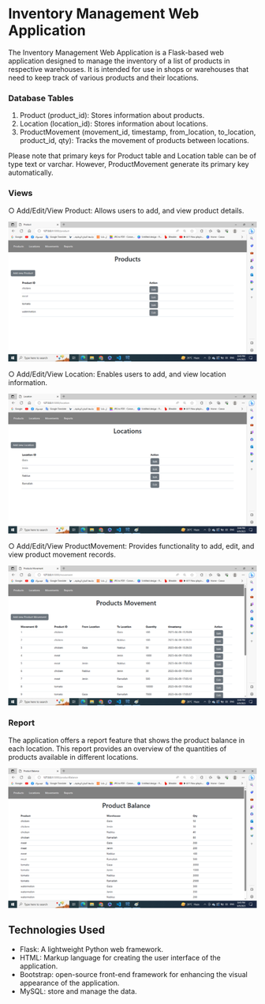 # Inventory Management Web Application

The Inventory Management Web Application is a Flask-based web application designed to manage the inventory of a list of products in 
respective warehouses. It is intended for use in shops or warehouses that need to keep track of various products and their locations.

### Database Tables

1. Product (product_id): Stores information about products.
2. Location (location_id): Stores information about locations.
3. ProductMovement (movement_id, timestamp, from_location, to_location, product_id, qty): Tracks the movement of products between locations.

Please note that primary keys for Product table and Location table can be of type text or varchar. However, ProductMovement generate its 
primary key automatically.

### Views

&#9675; Add/Edit/View Product: Allows users to add, and view product details.

<img src="https://github.com/RaneenDwikat/Inventory_Management/blob/main/secreenshots/products.png">

&#9675; Add/Edit/View Location: Enables users to add, and view location information.

<img src="https://github.com/RaneenDwikat/Inventory_Management/blob/main/secreenshots/locations.png">

&#9675; Add/Edit/View ProductMovement: Provides functionality to add, edit, and view product movement records.

<img src="https://github.com/RaneenDwikat/Inventory_Management/blob/main/secreenshots/movements.png">

### Report

The application offers a report feature that shows the product balance in each location. This report provides an overview of the 
quantities of products available in different locations.

<img src="https://github.com/RaneenDwikat/Inventory_Management/blob/main/secreenshots/reports.png">

## Technologies Used

- Flask: A lightweight Python web framework.
- HTML: Markup language for creating the user interface of the application.
- Bootstrap: open-source front-end framework for enhancing the visual appearance of the application.
- MySQL: store and manage the data.
